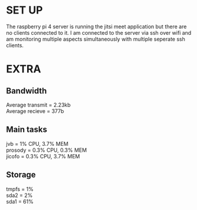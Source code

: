 # SET UP
The raspberry pi 4 server is running the jitsi meet application but there are no clients connected to it. I am connected to the server via ssh over wifi and am monitoring multiple aspects simultaneously with multiple seperate ssh clients.
# EXTRA
## Bandwidth
Average transmit = 2.23kb  
Average recieve = 377b  
## Main tasks
jvb = 1% CPU, 3.7% MEM  
prosody = 0.3% CPU, 0.3% MEM  
jicofo = 0.3% CPU, 3.7% MEM  
## Storage
tmpfs = 1%   
sda2 = 2%  
sda1 = 61%  

